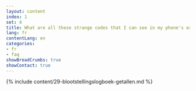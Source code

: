 ```yaml
---
layout: content
index: 1
set: 4
title: What are all these strange codes that I can see in my phone's exposure log?
lang: fr
contentLang: en
categories:
- fr
- faq
showBreadCrumbs: true
showContact: true
---
```

{% include content/29-blootstellingslogboek-getallen.md %}

